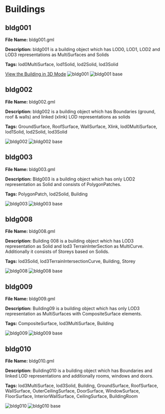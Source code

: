 # Buildings

## bldg001

**File Name:** bldg001.gml

**Description:** bldg001 is a building object which has LOD0, LOD1, LOD2 and LOD3 representations as MultiSurfaces and Solids

**Tags:** lod0MultiSurface, lod1Solid, lod2Solid, lod3Solid

[View the Building in 3D Mode](https://github.com/muratkendir/samplycity/tree/main/docs/building3d/bldg001.md)
![bldg001](images/bldg001.png)
![bldg001 base](images/bldg001_base.png)

## bldg002

**File Name:** bldg002.gml

**Description:** bldg002 is a building object which has Boundaries (ground, roof & walls) and linked (xlink) LOD representations as solids

**Tags:** GroundSurface, RoofSurface, WallSurface, Xlink, lod0MultiSurface, lod1Solid, lod2Solid, lod3Solid

![bldg002](images/bldg002.png)
![bldg002 base](images/bldg002_base.png)

## bldg003

**File Name:** bldg003.gml

**Description:** Bldg003 is a building object which has only LOD2 representation as Solid and consists of PolygonPatches.

**Tags:** PolygonPatch, lod2Solid, Building

![bldg003](images/bldg003.png)
![bldg003 base](images/bldg003_base.png)

## bldg008

**File Name:** bldg008.gml

**Description:** Building 008 is a building object which has LOD3 representation as Solid and lod3 TerrainInterSection as MultiCurve. Additionally it consists of Storeys based on Solids.

**Tags:** lod3Solid, lod3TerrainIntersectionCurve, Building, Storey

![bldg008](images/bldg008.png)
![bldg008 base](images/bldg008_base.png)

## bldg009

**File Name:** bldg009.gml

**Description:** Building09 is a building object which has only LOD3 representation as MultiSurfaces with CompositeSurface elements.

**Tags:** CompositeSurface, lod3MultiSurface, Building

![bldg009](images/bldg009.png)
![bldg009 base](images/bldg009_base.png)

## bldg010

**File Name:** bldg010.gml

**Description:** Building010 is a building object which has Boundaries and linked LOD representations and additionally rooms, windows and doors.

**Tags:** lod3MultiSurface, lod3Solid, Building, GroundSurface, RoofSurface, WallSurface, OuterCeilingSurface, DoorSurface, WindowSurface, FloorSurface, InteriorWallSurface, CeilingSurface, BuildingRoom

![bldg010](images/bldg010.png)
![bldg010 base](images/bldg010_base.png)